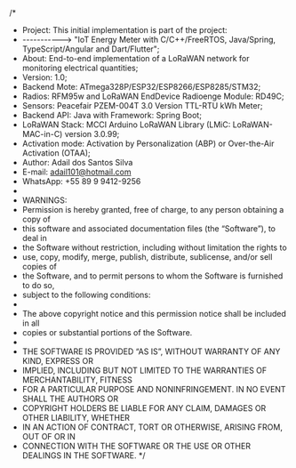 /*  
 * Project:          This initial implementation is part of the project: 
 * -----------> "IoT Energy Meter with C/C++/FreeRTOS, Java/Spring, TypeScript/Angular and Dart/Flutter";
 * About:            End-to-end implementation of a LoRaWAN network for monitoring electrical quantities;
 * Version:          1.0;
 * Backend Mote:     ATmega328P/ESP32/ESP8266/ESP8285/STM32;
 * Radios:           RFM95w and LoRaWAN EndDevice Radioenge Module: RD49C;
 * Sensors:          Peacefair PZEM-004T 3.0 Version TTL-RTU kWh Meter;
 * Backend API:      Java with Framework: Spring Boot;
 * LoRaWAN Stack:    MCCI Arduino LoRaWAN Library (LMiC: LoRaWAN-MAC-in-C) version 3.0.99;
 * Activation mode:  Activation by Personalization (ABP) or Over-the-Air Activation (OTAA);
 * Author:           Adail dos Santos Silva
 * E-mail:           adail101@hotmail.com
 * WhatsApp:         +55 89 9 9412-9256
 * 
 * WARNINGS:
 * Permission is hereby granted, free of charge, to any person obtaining a copy of
 * this software and associated documentation files (the “Software”), to deal in
 * the Software without restriction, including without limitation the rights to
 * use, copy, modify, merge, publish, distribute, sublicense, and/or sell copies of
 * the Software, and to permit persons to whom the Software is furnished to do so,
 * subject to the following conditions:
 * 
 * The above copyright notice and this permission notice shall be included in all
 * copies or substantial portions of the Software.
 * 
 * THE SOFTWARE IS PROVIDED “AS IS”, WITHOUT WARRANTY OF ANY KIND, EXPRESS OR
 * IMPLIED, INCLUDING BUT NOT LIMITED TO THE WARRANTIES OF MERCHANTABILITY, FITNESS
 * FOR A PARTICULAR PURPOSE AND NONINFRINGEMENT. IN NO EVENT SHALL THE AUTHORS OR
 * COPYRIGHT HOLDERS BE LIABLE FOR ANY CLAIM, DAMAGES OR OTHER LIABILITY, WHETHER
 * IN AN ACTION OF CONTRACT, TORT OR OTHERWISE, ARISING FROM, OUT OF OR IN
 * CONNECTION WITH THE SOFTWARE OR THE USE OR OTHER DEALINGS IN THE SOFTWARE. 
 */

